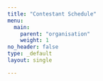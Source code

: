 ```yaml
---
title: "Contestant Schedule"
menu:
  main:
    parent: "organisation"
    weight: 1
no_header: false
type: _default
layout: single

---
```

